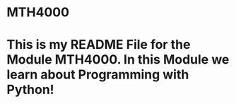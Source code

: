 # MTH4000

# This is my README File for the Module MTH4000. In this Module we learn about Programming with Python!
